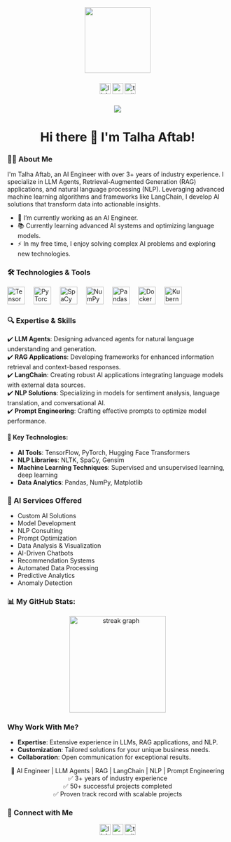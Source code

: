 <div align="center">
  <img height="150" src="https://camo.githubusercontent.com/62da68eb62b1e5f175f7d1f0191dd89a653d7908feb22d37d4a0ab07365d6791/68747470733a2f2f6d656469612e67697068792e636f6d2f6d656469612f4d3967624264396e6244724f5475314d71782f67697068792e676966" />
</div>

###

<div align="center">
  <img src="https://img.shields.io/static/v1?message=LinkedIn&logo=linkedin&label=&color=0077B5&logoColor=white&labelColor=&style=for-the-badge" height="25" alt="linkedin logo" />
  <img src="https://img.shields.io/static/v1?message=Youtube&logo=youtube&label=&color=FF0000&logoColor=white&labelColor=&style=for-the-badge" height="25" alt="youtube logo" />
  <img src="https://img.shields.io/static/v1?message=Twitter&logo=twitter&label=&color=1DA1F2&logoColor=white&labelColor=&style=for-the-badge" height="25" alt="twitter logo" />
</div>

###

<div align="center">
  <img src="https://visitor-badge.laobi.icu/badge?page_id=your_username&" />
</div>

###

<h1 align="center">Hi there 👋 I'm Talha Aftab!</h1>

###

<h3 align="left">👩‍💻 About Me</h3>

<p align="left">
I'm Talha Aftab, an AI Engineer with over 3+ years of industry experience. I specialize in LLM Agents, Retrieval-Augmented Generation (RAG) applications, and natural language processing (NLP). Leveraging advanced machine learning algorithms and frameworks like LangChain, I develop AI solutions that transform data into actionable insights.
</p>

- 🔭 I’m currently working as an AI Engineer.
- 📚 Currently learning advanced AI systems and optimizing language models.
- ⚡ In my free time, I enjoy solving complex AI problems and exploring new technologies.

###

<h3 align="left">🛠️ Technologies & Tools</h3>

<div align="left">
  <img src="https://cdn.jsdelivr.net/gh/devicons/devicon/icons/tensorflow/tensorflow-original.svg" height="40" alt="TensorFlow logo" />
  <img width="12" />
  <img src="https://cdn.jsdelivr.net/gh/devicons/devicon/icons/pytorch/pytorch-original.svg" height="40" alt="PyTorch logo" />
  <img width="12" />
  <img src="https://cdn.jsdelivr.net/gh/devicons/devicon/icons/spacy/spacy-original.svg" height="40" alt="SpaCy logo" />
  <img width="12" />
  <img src="https://cdn.jsdelivr.net/gh/devicons/devicon/icons/numpy/numpy-original.svg" height="40" alt="NumPy logo" />
  <img width="12" />
  <img src="https://cdn.jsdelivr.net/gh/devicons/devicon/icons/pandas/pandas-original-wordmark.svg" height="40" alt="Pandas logo" />
  <img width="12" />
  <img src="https://cdn.jsdelivr.net/gh/devicons/devicon/icons/docker/docker-plain-wordmark.svg" height="40" alt="Docker logo" />
  <img width="12" />
  <img src="https://cdn.jsdelivr.net/gh/devicons/devicon/icons/kubernetes/kubernetes-plain.svg" height="40" alt="Kubernetes logo" />
</div>

###

<h3 align="left">🔍 Expertise & Skills</h3>

<p align="left">
✔️ <strong>LLM Agents</strong>: Designing advanced agents for natural language understanding and generation.<br>
✔️ <strong>RAG Applications</strong>: Developing frameworks for enhanced information retrieval and context-based responses.<br>
✔️ <strong>LangChain</strong>: Creating robust AI applications integrating language models with external data sources.<br>
✔️ <strong>NLP Solutions</strong>: Specializing in models for sentiment analysis, language translation, and conversational AI.<br>
✔️ <strong>Prompt Engineering</strong>: Crafting effective prompts to optimize model performance.
</p>

<h4>🔹 Key Technologies:</h4>

- **AI Tools**: TensorFlow, PyTorch, Hugging Face Transformers
- **NLP Libraries**: NLTK, SpaCy, Gensim
- **Machine Learning Techniques**: Supervised and unsupervised learning, deep learning
- **Data Analytics**: Pandas, NumPy, Matplotlib

###

<h3 align="left">🚀 AI Services Offered</h3>

<ul>
  <li>Custom AI Solutions</li>
  <li>Model Development</li>
  <li>NLP Consulting</li>
  <li>Prompt Optimization</li>
  <li>Data Analysis & Visualization</li>
  <li>AI-Driven Chatbots</li>
  <li>Recommendation Systems</li>
  <li>Automated Data Processing</li>
  <li>Predictive Analytics</li>
  <li>Anomaly Detection</li>
</ul>

###

<h3 align="left">📊 My GitHub Stats:</h3>

<div align="center">
  <img src="https://streak-stats.demolab.com?user=your_username&locale=en&mode=daily&theme=dark&hide_border=false&border_radius=5&order=3" height="220" alt="streak graph" />
</div>

###

<h3 align="left">Why Work With Me?</h3>

- **Expertise**: Extensive experience in LLMs, RAG applications, and NLP.
- **Customization**: Tailored solutions for your unique business needs.
- **Collaboration**: Open communication for exceptional results.

<div align="center">
🌟 AI Engineer | LLM Agents | RAG | LangChain | NLP | Prompt Engineering<br>
✅ 3+ years of industry experience<br>
✅ 50+ successful projects completed<br>
✅ Proven track record with scalable projects
</div>

###

<h3 align="left">🔗 Connect with Me</h3>

<div align="center">
  <a href="https://linkedin.com/in/yourprofile"><img src="https://img.shields.io/static/v1?message=LinkedIn&logo=linkedin&label=&color=0077B5&logoColor=white&labelColor=&style=for-the-badge" height="25" alt="linkedin logo" /></a>
  <a href="https://youtube.com/yourprofile"><img src="https://img.shields.io/static/v1?message=Youtube&logo=youtube&label=&color=FF0000&logoColor=white&labelColor=&style=for-the-badge" height="25" alt="youtube logo" /></a>
  <a href="https://twitter.com/yourprofile"><img src="https://img.shields.io/static/v1?message=Twitter&logo=twitter&label=&color=1DA1F2&logoColor=white&labelColor=&style=for-the-badge" height="25" alt="twitter logo" /></a>
</div>
